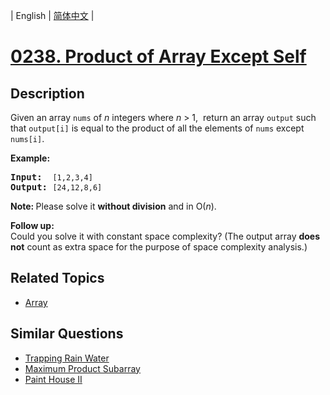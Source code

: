 
| English | [简体中文](README.md) |

# [0238. Product of Array Except Self](https://leetcode-cn.com/problems/product-of-array-except-self/)

## Description

<p>Given an array <code>nums</code> of <em>n</em> integers where <em>n</em> &gt; 1, &nbsp;return an array <code>output</code> such that <code>output[i]</code> is equal to the product of all the elements of <code>nums</code> except <code>nums[i]</code>.</p>

<p><b>Example:</b></p>

<pre>
<b>Input:</b>  <code>[1,2,3,4]</code>
<b>Output:</b> <code>[24,12,8,6]</code>
</pre>

<p><strong>Note: </strong>Please solve it <strong>without division</strong> and in O(<em>n</em>).</p>

<p><strong>Follow up:</strong><br />
Could you solve it with constant space complexity? (The output array <strong>does not</strong> count as extra space for the purpose of space complexity analysis.)</p>


## Related Topics

- [Array](https://leetcode-cn.com/tag/array)

## Similar Questions

- [Trapping Rain Water](../trapping-rain-water/README_EN.md)
- [Maximum Product Subarray](../maximum-product-subarray/README_EN.md)
- [Paint House II](../paint-house-ii/README_EN.md)
